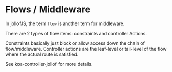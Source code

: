 # Flows / Middleware

In jollofJS, the term `flow` is another term for middleware.

There are 2 types of flow items: constraints and controller Actions.

Constraints basically just block or allow access down the chain of flow/middleware.
Controller actions are the leaf-level or tail-level of the flow where the actual route is satisfied.


See koa-controller-jollof for more details.